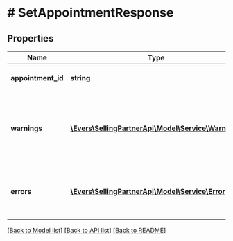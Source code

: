 # # SetAppointmentResponse

## Properties

Name | Type | Description | Notes
------------ | ------------- | ------------- | -------------
**appointment_id** | **string** | The appointment identifier. | [optional]
**warnings** | [**\Evers\SellingPartnerApi\Model\Service\Warning[]**](Warning.md) | A list of warnings returned in the sucessful execution response of an API request. | [optional]
**errors** | [**\Evers\SellingPartnerApi\Model\Service\Error[]**](Error.md) | A list of error responses returned when a request is unsuccessful. | [optional]

[[Back to Model list]](../../README.md#models) [[Back to API list]](../../README.md#endpoints) [[Back to README]](../../README.md)
